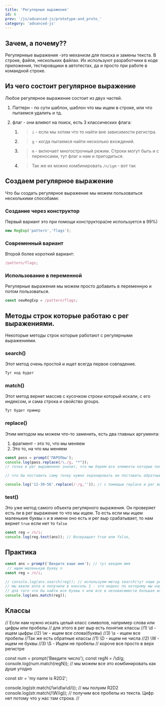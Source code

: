 ```yaml
---
title: 'Регулярные выражения'
id: 6
prev: '/js/advanced-js/prototype-and_proto_'
category: 'advanced-js'
---
```



## Зачем, а почему??

Регулярнеые выражения -это механизм для поиска и замены текста. В строке, файле, нескольких файлах.
Их используют разработчики в коде приложения,
тестировщики в автотестах, да и просто при работе в командной строке.

## Из чего состоит регулярное выражение
Любое регулярное выражение состоит из двух частей.

1. Паттерн - по сути шаблон, шаблон что мы ищем в строке, или что пытаемся удалить и тд.
2. флаг - они влияют на поиск, есть 3 классических флага:

    1. > `i` - если мы хотим что то найти вне зависимости регистра.

   2. >`g` - когда пытаемся найти несколько вхождений.

   3. > `m` - включает многострочный режим. Строки могут быть и с переносами, тут флаг `m` нам и пригодиться.
   4.  > Так же их можно комбинировать `/n/igm` - вот так


## Создаем регулярное выражение

Что бы создать регулярное выражение мы можем пользоваться несколькими способами:

### Создание через конструктор
Первый вариант это при помощи конструктора(не используется в 99%)
```javaScript
new RegExp('pattern','flags');
```
### Современный вариант
Второй более короткий вариант:
```javaScript
/pattern/flags;
```
### Использование в переменной
Регулярные выражения мы можем просто добавить в переменную и потом пользоваться.
```javaScript
const newRegExp = /pattern/flags;
```

## Методы строк которые работаю с рег выражениями.
Некоторые методы строк которые работают с регулярными выражениями.

### search()
Этот метод очень простой и ищет всегда первое совпадение.
```javaScript
Тут код будет
```
### match() 
Этот метод вернет массив с кусочком строки который искали, с его индексом, и сама строка и свойство groups.
```javaScript
Тут будет пример
```
### replace()
Этим методом мы можем что-то заменить, есть два главных аргумента:
1. фрагмент - это то, что мы меняем
2. Это то, на что мы меняем
```javaScript
const pass = prompt('ПАРОЛЬы');
console.log(pass.replace(/\./g, "*"));
// точка в рег выражениях значит, что мы берем все элементы которые попадут в строку

// что бы поставить саму точку нужно экранировать ее поставить обратный слеш \ - он указывает что дальше идет не спец символ

console.log('12-30-56'.replace(/-/g,'')); // с помощью replace и рег выр уберем все дифисы в строке
```  
### test()

Это уже метод самого объекта регулярного выражения. Он проверяет есть ли в рег выражение то что мы ищем.
То есть если мы ищем маленькие буквы `n` и в имени оно есть и рег выр срабатывает, то нам вернет `true` если нет то `false`
```javaScript
const reg = /n/i;
console.log(reg.test(ans)); // Возвращает true или false,
```

## Практика
```javaScript
const ans = prompt('Введите ваше имя'); // тут введем имя
 // ищем маленькую букву n
const reg = /n/i;

// console.log(ans.search(reg)); // используем метод search(тут наше рег выражение)
// мы ввели anna и получили в консоль 1 - это индекс по которому мы нашли первый результат. Если n не будет получим -1
// для того что бы найти все буквы n или все в незовисимости большая или маленькая и тд. Для этого используем флаги
console.log(ans.match(reg));
```
## Классы
// Если нам нужно искать целый класс символов, например слова или цифры или пробелы 
// для этого в рег выр есть понятие классы
//1) \d - ищем цыфры
//2) \w - ищем все слова(буквы)
//3) \s - ищем все пробелы
//Так же есть обратные классы
//1) \D - ищем не числа
//2) \W - ищем не буквы
//3) \S - Ищем не пробелы
// короче все просто в верх регистре

const num = prompt('Введите число');
const regN = /\d/g;
console.log(num.match(regN));
// мы можем все это комбинировать как душе угодно

const str = 'my name is R2D2';

console.log(str.match(/\w\d\w\d/i)); // мы полуим R2D2
console.log(str.match(/\W/ig)); // получим все пробелы из текста. Цифр нет потому что  у нас там строка.
//